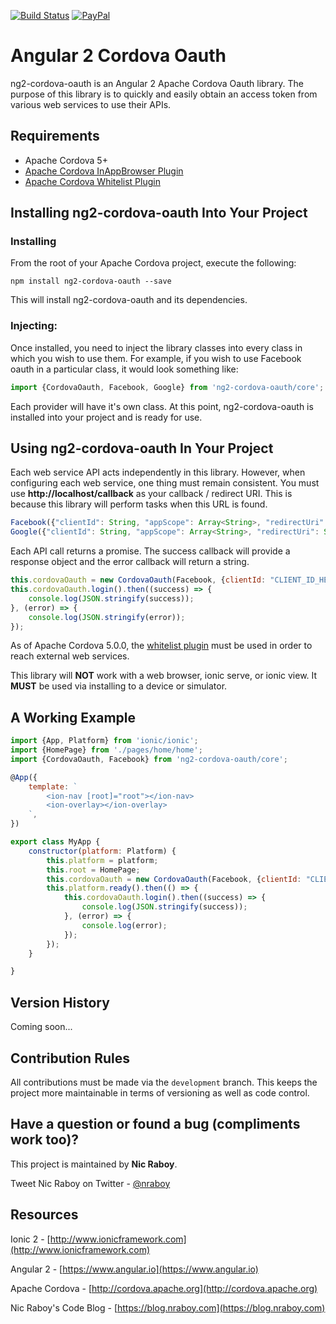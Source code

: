 [![Build Status](https://travis-ci.org/nraboy/ng2-cordova-oauth.svg?branch=master)](https://travis-ci.org/nraboy/ng2-cordova-oauth)
[![PayPal](https://img.shields.io/badge/paypal-donate-yellow.svg)](https://paypal.me/nraboy)

# Angular 2 Cordova Oauth

ng2-cordova-oauth is an Angular 2 Apache Cordova Oauth library.  The purpose of this library is to quickly and easily obtain an access token from various web services to use their APIs.


## Requirements

* Apache Cordova 5+
* [Apache Cordova InAppBrowser Plugin](http://cordova.apache.org/docs/en/3.0.0/cordova_inappbrowser_inappbrowser.md.html)
* [Apache Cordova Whitelist Plugin](https://github.com/apache/cordova-plugin-whitelist)


## Installing ng2-cordova-oauth Into Your Project

### Installing

From the root of your Apache Cordova project, execute the following:

```
npm install ng2-cordova-oauth --save
```

This will install ng2-cordova-oauth and its dependencies.

### Injecting:

Once installed, you need to inject the library classes into every class in which you wish to use them.  For example, if you wish to use Facebook oauth in a particular class, it would look something like:

```javascript
import {CordovaOauth, Facebook, Google} from 'ng2-cordova-oauth/core';
```

Each provider will have it's own class.  At this point, ng2-cordova-oauth is installed into your project and is ready for use.


## Using ng2-cordova-oauth In Your Project

Each web service API acts independently in this library.  However, when configuring each web service, one thing must remain consistent.  You must use **http://localhost/callback** as your callback / redirect URI.  This is because this library will perform tasks when this URL is found.

```javascript
Facebook({"clientId": String, "appScope": Array<String>, "redirectUri": String, "authType": String});
Google({"clientId": String, "appScope": Array<String>, "redirectUri": String});
```

Each API call returns a promise.  The success callback will provide a response object and the error
callback will return a string.

```javascript
this.cordovaOauth = new CordovaOauth(Facebook, {clientId: "CLIENT_ID_HERE", appScope: ["email"]});
this.cordovaOauth.login().then((success) => {
    console.log(JSON.stringify(success));
}, (error) => {
    console.log(JSON.stringify(error));
});
```

As of Apache Cordova 5.0.0, the [whitelist plugin](https://blog.nraboy.com/2015/05/whitelist-external-resources-for-use-in-ionic-framework/) must be used in order to reach external web services.

This library will **NOT** work with a web browser, ionic serve, or ionic view.  It **MUST** be used via installing to a device or simulator.

## A Working Example

```javascript
import {App, Platform} from 'ionic/ionic';
import {HomePage} from './pages/home/home';
import {CordovaOauth, Facebook} from 'ng2-cordova-oauth/core';

@App({
    template: `
        <ion-nav [root]="root"></ion-nav>
        <ion-overlay></ion-overlay>
    `,
})

export class MyApp {
    constructor(platform: Platform) {
        this.platform = platform;
        this.root = HomePage;
        this.cordovaOauth = new CordovaOauth(Facebook, {clientId: "CLIENT_ID_HERE", appScope: ["email"]});
        this.platform.ready().then(() => {
            this.cordovaOauth.login().then((success) => {
                console.log(JSON.stringify(success));
            }, (error) => {
                console.log(error);
            });
        });
    }

}
```

## Version History

Coming soon...


## Contribution Rules

All contributions must be made via the `development` branch.  This keeps the project more maintainable in terms of versioning as well as code control.


## Have a question or found a bug (compliments work too)?

This project is maintained by **Nic Raboy**.

Tweet Nic Raboy on Twitter - [@nraboy](https://www.twitter.com/nraboy)


## Resources

Ionic 2 - [http://www.ionicframework.com](http://www.ionicframework.com)

Angular 2 - [https://www.angular.io](https://www.angular.io)

Apache Cordova - [http://cordova.apache.org](http://cordova.apache.org)

Nic Raboy's Code Blog - [https://blog.nraboy.com](https://blog.nraboy.com)
